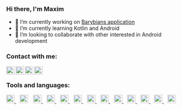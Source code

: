 ### Hi there, I'm Maxim

- 🔭 I’m currently working on [Barybians application](https://github.com/maximborodkin/Barybians-Android-App)
- 🌱 I’m currently learning Kotlin and Android
- 👯 I’m looking to collaborate with other interested in Android development

### Contact with me:
[<img align="left" display="inline-block" width="22px" alt="vkontakte" src="https://image.flaticon.com/icons/svg/145/145813.svg">](https://vk.com/maximborodkin)

[<img align="left" display="inline-block" width="22px" alt="linkedin" src="https://image.flaticon.com/icons/svg/733/733561.svg">](https://www.linkedin.com/in/maxim-borodkin-7833091a6/)

[<img align="left" display="inline-block" width="22px" alt="gmail" src="https://image.flaticon.com/icons/svg/888/888853.svg">](mailto:maxim.borodkin1999@gmail.com)

[<img align="left" display="inline-block" width="22px" alt="yandex.mail" src="https://mail.yandex.ru/u2709/favicon/png/main-favicon/144/main-favicon.png">](mailto:maxim.borodkin)

<br>

### Tools and languages:

<a href="https://kotlinlang.org/" align="left" display="inline-block" style="margin-right:10px">
<img width="22px" alt="kotlin" src="https://ucarecdn.com/3860f3c9-7833-448b-88f1-56643b41a6be/">
</a>

<a href="https://java.com/" align="left" display="inline-block" style="margin-right:10px">
<img width="22px" alt="kotlin" src="https://cdn.iconscout.com/icon/free/png-512/java-43-569305.png"></a>

<a href="https://www.python.org/" align="left" display="inline-block" style="margin-right:10px">
<img width="22px" alt="kotlin" src="https://cdn3.iconfinder.com/data/icons/logos-and-brands-adobe/512/267_Python-512.png">
</a>

<a href="https://www.php.net/" align="left" display="inline-block" style="margin-right:10px">
<img width="22px" alt="php" src="https://cdn.iconscout.com/icon/free/png-512/php-2038871-1720084.png">
</a>

<a href="https://www.jetbrains.com/idea/" align="left" display="inline-block" style="margin-right:10px">
<img width="22px" alt="intellij" src="https://cdn.iconscout.com/icon/free/png-512/intellij-idea-569199.png">
</a>

<a href="https://developer.android.com/studio" align="left" display="inline-block" style="margin-right:10px">
<img width="22px" alt="android-studio" src="https://2.bp.blogspot.com/-tzm1twY_ENM/XlCRuI0ZkRI/AAAAAAAAOso/BmNOUANXWxwc5vwslNw3WpjrDlgs9PuwQCLcBGAsYHQ/s1600/pasted%2Bimage%2B0.png">
</a>

<a href="https://www.w3.org/html/" align="left" display="inline-block" style="margin-right:10px">
<img width="22px" alt="html" src="https://upload.wikimedia.org/wikipedia/commons/thumb/6/61/HTML5_logo_and_wordmark.svg/200px-HTML5_logo_and_wordmark.svg.png">
</a>

<a href="https://www.w3.org/Style/CSS/" align="left" display="inline-block" style="margin-right:10px">
<img width="22px" alt="css" src="https://cdn.iconscout.com/icon/free/png-256/css-38-226095.png">
</a>

<a href="https://developer.mozilla.org/en-US/docs/Web/JavaScript" align="left" display="inline-block" style="margin-right:10px">
<img width="22px" alt="js" src="https://icon-library.com/images/javascript-icon/javascript-icon-8.jpg">
</a>

<a href="https://gradle.org/" align="left" display="inline-block" style="margin-right:10px">
<img width="22px" alt="gradle" src="https://datanyze-logos.s3.amazonaws.com/technologies/a7a2496985321201d55b8806f7673e5f4aa558cf.png">
</a>

<a href="https://www.mysql.com/" align="left" display="inline-block" style="margin-right:10px">
<img width="22px" alt="mysql" src="https://mpng.subpng.com/20180411/wre/kisspng-mysql-database-web-development-computer-software-dolphin-5ace280ea31a78.1388980015234601106681.jpg">
</a>

<a href="https://git-scm.com/" align="left" display="inline-block" style="margin-right:10px">
<img width="22px" alt="git" src="https://cdn.iconscout.com/icon/free/png-512/git-225996.png">
</a>

<a href="https://www.github.com/" align="left" display="inline-block" style="margin-right:10px">
<img width="22px" alt="github" src="https://cdn.iconscout.com/icon/free/png-256/github-153-675523.png">
</a>










